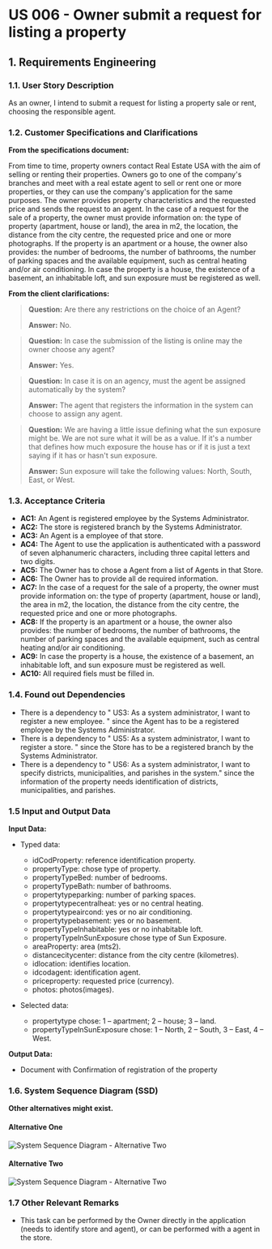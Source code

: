 # US 006 - Owner submit a request for listing a property  

## 1. Requirements Engineering


### 1.1. User Story Description


As an owner, I intend to submit a request for listing a property sale or rent,
choosing the responsible agent.

### 1.2. Customer Specifications and Clarifications 


**From the specifications document:**

From time to time, property owners contact Real Estate USA with the aim of selling or renting their properties. Owners go to one of the company's branches and meet with a real estate agent to sell or rent one or more properties, or they can use the company's application for the same purposes.
The owner provides property characteristics and the requested price and sends the request to an agent. 
In the case of a request for the sale of a property, the owner must provide information on: the type of property (apartment, house or land), the area in m2, the location, the distance from the city centre, the requested price and one or more photographs.
If the property is an apartment or a house, the owner also provides: the number of bedrooms, the number of bathrooms, the number of parking spaces and the available equipment, such as central heating and/or air conditioning. 
In case the property is a house, the existence of a basement, an inhabitable loft, and sun exposure must be registered as well.

**From the client clarifications:**

> **Question:** Are there any restrictions on the choice of an Agent?
>  
> **Answer:** No.

> **Question:** In case the submission of the listing is online may the owner choose any agent?
>  
> **Answer:** Yes.

> **Question:** In case it is on an agency, must the agent be assigned automatically by the system?
>
> **Answer:** The agent that registers the information in the system can choose to assign any agent.

> **Question:** We are having a little issue defining what the sun exposure might be. We are not sure what it will be as a value. If it's a number that defines how much exposure the house has or if it is just a text saying if it has or hasn't sun exposure.
>
> **Answer:** Sun exposure will take the following values: North, South, East, or West.
 

### 1.3. Acceptance Criteria


* **AC1:** An Agent is registered employee by the Systems Administrator.
* **AC2:** The store is registered branch by the Systems Administrator.
* **AC3:** An Agent is a employee of that store.
* **AC4:** The Agent to use the application is authenticated with a password of seven alphanumeric characters, including three capital letters and two digits.
* **AC5:** The Owner has to chose a Agent from a list of Agents in that Store.
* **AC6:** The Owner has to provide all de required information.
* **AC7:** In the case of a request for the sale of a property, the owner must provide information on: the type of property (apartment, house or land), the area in m2, the location, the distance from the city centre, the requested price and one or more photographs.
* **AC8:** If the property is an apartment or a house, the owner also provides: the number of bedrooms, the number of bathrooms, the number of parking spaces and the available equipment, such as central heating and/or air conditioning.
* **AC9:** In case the property is a house, the existence of a basement, an inhabitable loft, and sun exposure must be registered as well.
* **AC10:** All required fiels must be filled in.


### 1.4. Found out Dependencies


* There is a dependency to " US3: As a system administrator, I want to register a new employee. " since the Agent has to be a registered employee by the Systems Administrator.
* There is a dependency to " US5: As a system administrator, I want to register a store.  " since the Store has to be a registered branch by the Systems Administrator.
* There is a dependency to " US6: As a system administrator, I want to specify districts, municipalities, and parishes in the system." since the information of the property needs identification of districts, municipalities, and parishes.

### 1.5 Input and Output Data


**Input Data:**

* Typed data:
	* idCodProperty: reference identification property.
    * propertyType: chose type of property.
    * propertyTypeBed: number of bedrooms.
    * propertyTypeBath: number of bathrooms.
    * propertytypeparking: number of parking spaces.
    * propertytypecentralheat: yes or no central heating.
    * propertytypeaircond: yes or no air conditioning.
    * propertytypebasement: yes or no basement.
    * propertyTypeInhabitable: yes or no inhabitable loft.
    * propertyTypeInSunExposure chose type of Sun Exposure.
    * areaProperty: area (mts2).
    * distancecitycenter: distance from the city centre (kilometres).
    * idlocation: identifies location.
    * idcodagent: identification agent.
    * priceproperty: requested price (currency).
    * photos: photos(images).

	
* Selected data:
	* propertytype chose: 1 – apartment; 2 – house; 3 – land. 
    * propertyTypeInSunExposure chose: 1 – North, 2 – South, 3 – East, 4 – West.

**Output Data:**

* Document with Confirmation of registration of the property 

### 1.6. System Sequence Diagram (SSD)

**Other alternatives might exist.**

#### Alternative One

![System Sequence Diagram - Alternative Two](svg\us006-system-sequence-diagram-alternative-one-System_Sequence_Diagram__SSD____Alternative_One.svg)

#### Alternative Two

![System Sequence Diagram - Alternative Two](svg\us006-system-sequence-diagram-alternative-two-System_Sequence_Diagram__SSD____Alternative_Two.svg)

### 1.7 Other Relevant Remarks

* This task can be performed by the Owner directly in the application (needs to identify store and agent), or can be performed with a agent in the store.